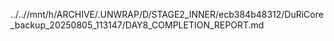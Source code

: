 ../..//mnt/h/ARCHIVE/.UNWRAP/D/STAGE2_INNER/ecb384b48312/DuRiCore_backup_20250805_113147/DAY8_COMPLETION_REPORT.md